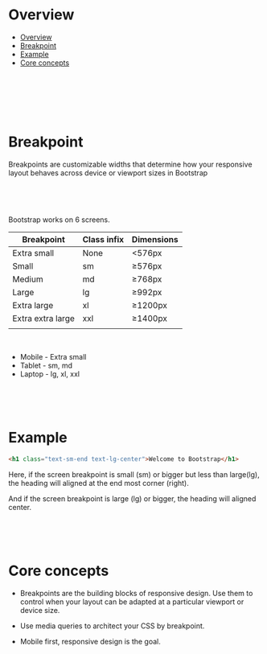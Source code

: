 # Overview

- [Overview](#overview)
- [Breakpoint](#breakpoint)
- [Example](#example)
- [Core concepts](#core-concepts)

&nbsp;

&nbsp;

&nbsp;

# Breakpoint

Breakpoints are customizable widths that determine how your responsive layout behaves across device or viewport sizes in Bootstrap

&nbsp;

&nbsp;

Bootstrap works on 6 screens.

| Breakpoint        | Class infix | Dimensions |
| ----------------- | ----------- | ---------- |
| Extra small       | None        | <576px     |
| Small             | sm          | ≥576px     |
| Medium            | md          | ≥768px     |
| Large             | lg          | ≥992px     |
| Extra large       | xl          | ≥1200px    |
| Extra extra large | xxl         | ≥1400px    |
|                   |             |            |

&nbsp;

- Mobile - Extra small
- Tablet - sm, md
- Laptop - lg, xl, xxl

&nbsp;

&nbsp;

# Example

```html
<h1 class="text-sm-end text-lg-center">Welcome to Bootstrap</h1>
```

Here, if the screen breakpoint is small (sm) or bigger but less than large(lg), the heading will aligned at the end most corner (right).

And if the screen breakpoint is large (lg) or bigger, the heading will aligned center.

&nbsp;

&nbsp;

# Core concepts

- Breakpoints are the building blocks of responsive design. Use them to control when your layout can be adapted at a particular viewport or device size.

- Use media queries to architect your CSS by breakpoint.

- Mobile first, responsive design is the goal.

